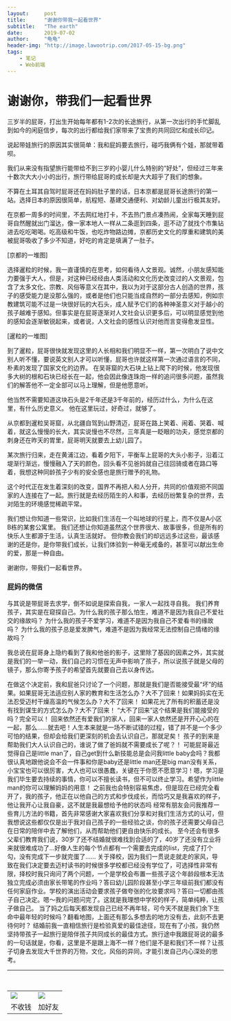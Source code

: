 ```yaml
---
layout:     post
title:      "谢谢你带我一起看世界"
subtitle:   "The earth"
date:       2019-07-02
author:     "龟龟"
header-img: "http://image.lawootrip.com/2017-05-15-bg.png"
tags:
    - 笔记
    - Web前端
---
```


# 谢谢你，带我们一起看世界

三岁半的屁哥，打出生开始每年都有1-2次的长途旅行，从第一次出行的手忙脚乱到如今的闲庭信步，每次的出行都给我们家带来了宝贵的共同回忆和成长印记。

说起带娃旅行的原因其实很简单：我和屁妈要去旅行，碰巧我俩有个娃，那就带着呗。

我们从来没有指望旅行能带给不到三岁的小婴儿什么特别的“好处”，但经过三年来十数次大大小小的出行，旅行带给屁哥的成长却是大大超乎了我们的想象。

不算在土耳其自驾时屁哥还在妈妈肚子里的话，日本京都是屁哥长途旅行的第一站。选择日本的原因很简单，航程短、基建交通便利、对幼龄儿童出行极其友好。

在京都一周多的时间里，不去网红地打卡，不去热门景点凑热闹，全家每天睡到屁哥自然醒就出门溜达，像一家本地人一样从二条逛到四条，逛不动了就找个市集钻进去吃吃喝喝。吃高级和牛饭，也吃炸物路边摊，京都历史文化的厚重和建筑的美被屁哥吸收了多少不知道，好吃的肯定是填满了一肚子。

[京都的一堆图]

选择暹粒的时候，我一直谨慎的在思考，如何看待人文景观。诚然，小朋友感知能力要强于大人，但是，对这种已经经由人类活动和文化历史改变过的人文景观，包含了太多文化、宗教、风俗等意义在其中，我以为对于这部分古人创造的世界，孩子的感受能力是没那么强的，或者是他们也只能当成自然的一部分去感知，例如宗教建筑可能不过是一块很好玩的大石头，成人赋予它们的各种神圣意义对于越小的孩子越难于感知。但事实是在屁哥逐渐对人文社会认识更多后，可以明显感觉到他的感知会逐渐敏锐起来，或者说，人文社会的感性认识对他而言变得愈发显性。

[暹粒的一堆图]

到了暹粒，屁哥很快就发现这里的人长相和我们明显不一样，第一次明白了说中文别人听不懂，要说英文别人才可以听懂，屁哥也许就这样第一次通过语言的不同，朴素的发现了国家文化的边界。
在吴哥窟的大石块上钻上爬下的时候，他发现很多大树的根和石块已经长在一起，他会因此像连珠炮一样的追问很多问题，虽然我们的解答他不一定全部可以马上理解，但是他愿意听。

他当然不需要知道这块石头是2千年还是3千年前的，经历过什么，为什么在这里，有什么历史意义。
他在这里玩过，好奇过，就够了。

从京都到暹粒吴哥窟，从北疆自驾到山野清迈，屁哥在路上笑着、闹着、哭着、喊着，就这么慢慢的长大，其实说慢也不尽然，三年真是一眨眼的功夫，感觉京都的刺身还在昨天的胃里，屁哥明天就要去上幼儿园了。

某次旅行归来，走在黄浦江边，看着夕阳下，平衡车上屁哥的大头小影子，沿着江堤渐行渐远，慢慢融入了天的颜色，回头看不见爸妈就自己往回骑或者在路口等着，我想这种同龄孩子少有的安全感也是旅行赠予的礼物。

这个时代正在发生着深刻的改变，国界不再把人和人分开，共同的价值观把不同国家的人连接在了一起。旅行就是去经历陌生的人和事，去经历纷繁复杂的世界，去对陌生的环境感觉稀疏平常。

我们想让你知道一些常识，比如我们生活在一个叫地球的行星上，而不仅是A小区B栋的某套公寓里。
我们还想让你知道虽然这个世界很大、故事很多，但是所有的快乐人生都源于生活，认真生活就好。
但你教会我们的却远远多过这些，最该感谢的还是你，是你带我们成长，让我们体验到一种毫无戒备的，甚至可以献出生命的爱，那是一种自由。

谢谢你，带我们一起看世界。


### 屁妈的微信

与其说是带屁哥去求学，倒不如说是探索自我，一家人一起找寻自我。
我们养育孩子，其实是在窥探自己。为什么我的孩子那么怕生，难道不是因为我自己不爱社交的缘故吗？
为什么我的孩子不爱学习，难道不是因为我自己不爱看书的缘故吗？
为什么我的孩子总是爱发脾气，难道不是因为我经常无法控制自己情绪的缘故吗？

我总说在屁哥身上隐约看到了我和他爸的影子，这里除了基因的因素之外，其实就是我们的一举一动，我们自己的习惯在无声中影响了孩子，所以说孩子就是父母的镜子，那么你寄予孩子的希望首先就要自己去以身传达。 

在做这个决定前，我和屁爸只讨论了一个问题，那就是我们是否能接受最“坏”的结果。如果屁哥无法适应别人家的教育和生活怎么办？大不了回来！如果妈妈实在无法忍受迈村干燥高温的气候怎么办？大不了回来！
如果花光了所有的积蓄还是没有找到谋生的方式怎么办？大不了回来！
“大不了回来”这个结果是我们能接受的吗？完全可以！
回来依然还有爱我们的家人，回来一家人依然还是开开心心的在一起，那么……就去吧！人生本来就是一场不断试错的过程，错了并不是一个多少可怕的结果，但却会给我们更深刻的机会去认识自己，那就足矣！
孩子的到来是帮助我们大人认识自己的，谁说了做了爸妈就不需要成长了呢？！
可能屁哥最近觉得自己是little man了，自己get到什么新技能总是会问我little baby会吗？我都很认真地跟他说会不会一件事和你是baby还是little man还是big man没有关系，小宝宝也可以很厉害，大人也可以很愚蠢，关键在于你愿不愿意学习！嗯，学习是我们毕生要去持续的事情，你可以不擅长读书，但不可以终止学习。希望作为little man的你可以理解妈妈的用意！
之前我也会特别容易焦虑，但是现在已经完全看开了，我的孩子，他正在以他自己的方式和步伐成长，而恰巧又是我喜欢的样子，他让我开心让我自豪，这不就是我最想给予他的状态吗
经常有朋友会问我推荐一些育儿方法的书籍，首先非常感谢大家喜欢我们分享和对我们生活方式的认可，但我想说这些都仅仅是出于我对自己孩子的一些经验之谈，你的孩子还需要父母自己在日常的陪伴中去了解他们，从而帮助他们更自由快乐的成长。
至今还会有很多父辈们教育我们说，30岁了还不结婚就很难找到合适的了，40岁了还没有立业将来就很难成功了…好像人生的每个节点都有一个需要去完成的list，完成了打个勾，没有完成下一步就完蛋了……
关于择校，因为我们一贯说走就走的家风，导致在我们决定要去迈村读书的时候很多学校都已经没有学位了，可选择性非常有限，择校时我只询问了两个问题，一个是学校会布置一些孩子这个年龄段根本无法独立完成必须由家长带笔的作业吗？答曰幼儿园阶段甚至小学三年级前我们都没有任何家庭作业。学校的演出活动会要求孩子做夸张的化妆要求吗？答曰一切都由孩子自己决定。嗯～我的问题问完了。这就是我理想中学校的样子，简单纯粹，让孩子做自己。
当了妈之后每天都发现自己已经不再年轻，可今天不就是我们余下生命中最年轻的时候吗？翻看地图，上面还有那么多想去的地方没有去，此刻不去更待何时？
结婚前我一直相信旅行是检验真爱的最佳途径，现在有了小孩，我仍然坚持带孩子一起旅行是陪伴孩子共同成长的最佳方式。旅行途中我跟屁哥说的最多的一句话就是，你看，这里是不是跟上海不一样？他们是不是和我们不一样？让孩子切身去发现大千世界的万物，文化，风俗的异同，才能引发自己内心深处的思考。

----

<br />
<table border="0">
    <tr border="0">
        <td>
            <img src="http://image.lawootrip.com/0%20%2837%29.gif">
        </td>
        <td>
            <img src="http://image.lawootrip.com/1490924677.png">
        </td>
    </tr>
    <tr>
        <td style="text-align:center">
            <span>不收钱</span>
        </td>
        <td style="text-align:center">
            <span>加好友</span>
        </td>
    </tr>
</table>
